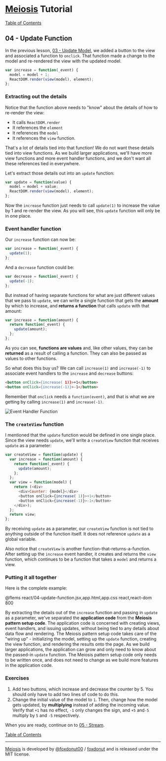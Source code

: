 # [Meiosis](http://meiosis.js.org) Tutorial

[Table of Contents](toc.html)

## 04 - Update Function

In the previous lesson, [03 - Update Model](03-update-model-react.html), we added a button
to the view and associated a function to `onclick`. That function made a change to the model
and re-rendered the view with the updated model.

```js
var increase = function(_event) {
  model = model + 1;
  ReactDOM.render(view(model), element);
};
```

### Extracting out the details

Notice that the function above needs to "know" about the details of how to re-render the view:

- It calls `ReactDOM.render`
- It references the `element`
- It references the `model`
- It references the `view` function.

That's a lot of details tied into that function! We do not want these details tied into view
functions. As we build larger applications, we'll have more view functions and more event
handler functions, and we don't want all these references tied in everywhere.

Let's extract those details out into an `update` function:

```js
var update = function(value) {
  model = model + value;
  ReactDOM.render(view(model), element);
};
```

Now the `increase` function just needs to call `update(1)` to increase the value by 1 and re-render
the view. As you will see, this `update` function will only be in one place.

### Event handler function

Our `increase` function can now be:

```js
var increase = function(_event) {
  update(1);
};
```

And a `decrease` function could be:

```js
var decrease = function(_event) {
  update(-1);
};
```

But instead of having separate functions for what are just different values that we pass to
`update`, we can write a single function that gets the **amount** by which to increase, and
**returns a function** that calls `update` with that amount:

```js
var increase = function(amount) {
  return function(_event) {
    update(amount);
  };
};
```

As you can see, **functions are values** and, like other values, they can be **returned** as a
result of calling a function. They can also be passed as values to other functions.

So what does this buy us? We can call `increase(1)` and `increase(-1)` to associate event handlers
to the `increase` and `decrease` buttons:

```html
<button onClick={increase( 1)}>+1</button>
<button onClick={increase(-1)}>-1</button>
```

Remember that `onclick` needs a `function(event)`, and that is what we are getting by calling
`increase(1)` and `increase(-1)`.

![Event Handler Function](04-update-function-01.svg)

### The `createView` function

I mentioned that the `update` function would be defined in one single place. Since the view
needs `update`, we'll write a `createView` function that receives `update` as a parameter:

```js
var createView = function(update) {
  var increase = function(amount) {
    return function(_event) {
      update(amount);
    };
  };
  var view = function(model) {
    return (<div>
      <div>Counter: {model}</div>
      <button onClick={increase( 1)}>+1</button>
      <button onClick={increase(-1)}>-1</button>
    </div>);
  };
  return view;
};
```

By receiving `update` as a parameter, our `createView` function is not tied to anything outside of
the function itself. It does not reference `update` as a global variable.

Also notice that `createView` is another function-that-returns-a-function. After setting up the
`increase` event handler, it creates and returns the `view` function, which continues to be a
function that takes a `model` and returns a view.

### Putting it all together

Here is the complete example:

@flems react/04-update-function.jsx,app.html,app.css react,react-dom 800

By extracting the details out of the `increase` function and passing in `update` as a parameter,
we've separated the **application code** from the **Meiosis pattern setup code**. The
application code is concerned with creating views, event handlers, and issuing updates, without
being tied to any details about data flow and rendering. The Meiosis pattern setup code takes care
of the "wiring up" - initializing the model, setting up the `update` function, creating the view
function, and rendering the results onto the page. As we build larger applications, the application
can grow and only need to know about the passed-in `update` function. The Meiosis pattern setup
code only needs to be written once, and does not need to change as we build more features in the
application code.

### Exercises

1. Add two buttons, which increase and decrease the counter by 5. You should only have to add
two lines of code to do this.
1. Change the initial value of the model to `1`. Then, change how the model gets updated, by
**multiplying** instead of adding the incoming value. Verify that `+1` has no effect, `-1`
only changes the sign, and `+5` and`-5` multiply by `5` and `-5` respectively.

When you are ready, continue on to [05 - Stream](05-stream-react.html).

[Table of Contents](toc.html)

-----

[Meiosis](http://meiosis.js.org) is developed by [@foxdonut00](http://twitter.com/foxdonut00) / [foxdonut](https://github.com/foxdonut) and is released under the MIT license.
